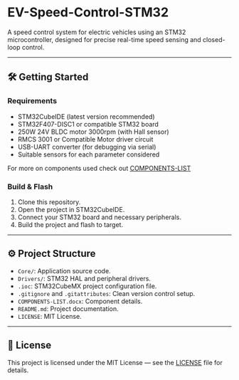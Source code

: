 # EV-Speed-Control-STM32

A speed control system for electric vehicles using an STM32 microcontroller, designed for precise real-time speed sensing and closed-loop control.

---

## 🛠️ Getting Started

### Requirements

- STM32CubeIDE (latest version recommended)
- STM32F407-DISC1 or compatible STM32 board
- 250W 24V BLDC motor 3000rpm (with Hall sensor)
- RMCS 3001 or Compatible Motor driver circuit 
- USB-UART converter (for debugging via serial)
- Suitable sensors for each parameter considered

For more on components used check out [COMPONENTS-LIST](./COMPONENTS-LIST)

### Build & Flash

1. Clone this repository.
2. Open the project in STM32CubeIDE.
3. Connect your STM32 board and necessary peripherals.
4. Build the project and flash to target.

---

## ⚙️ Project Structure

- `Core/`: Application source code.
- `Drivers/`: STM32 HAL and peripheral drivers.
- `.ioc`: STM32CubeMX project configuration file.
- `.gitignore` and `.gitattributes`: Clean version control setup.
- `COMPONENTS-LIST.docx`: Component details.
- `README.md`: Project documentation.
- `LICENSE`: MIT License.

---

## 📄 License

This project is licensed under the MIT License — see the [LICENSE](./LICENSE) file for details.